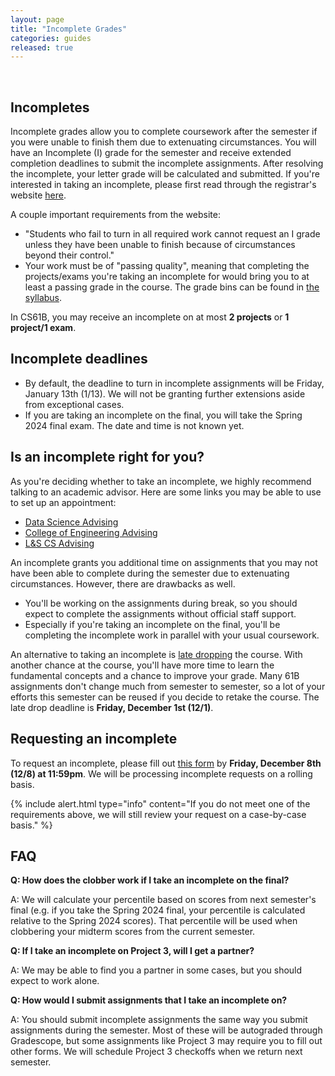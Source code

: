 ```yaml
---
layout: page
title: "Incomplete Grades"
categories: guides
released: true
---
```


<br>

## Incompletes

Incomplete grades allow you to complete coursework after the semester if you were unable to finish them due to extenuating circumstances. You will have an Incomplete (I) grade for the semester and receive extended completion deadlines to submit the incomplete assignments. After resolving the incomplete, your letter grade will be calculated and submitted. If you're interested in taking an incomplete, please first read through the registrar's website [here](https://registrar.berkeley.edu/faculty-staff/grading/incomplete-grades/).

A couple important requirements from the website:

- "Students who fail to turn in all required work cannot request an I grade unless they have been unable to finish because of circumstances beyond their control."
- Your work must be of "passing quality", meaning that completing the projects/exams you're taking an incomplete for would bring you to at least a passing grade in the course. The grade bins can be found in [the syllabus](../../about.md#grades).

In CS61B, you may receive an incomplete on at most **2 projects** or **1 project/1 exam**.

## Incomplete deadlines

- By default, the deadline to turn in incomplete assignments will be Friday, January 13th (1/13). We will not be granting further extensions aside from exceptional cases.
- If you are taking an incomplete on the final, you will take the Spring 2024 final exam. The date and time is not known yet.

## Is an incomplete right for you?

As you're deciding whether to take an incomplete, we highly recommend talking to an academic advisor. Here are some links you may be able to use to set up an appointment:

- [Data Science Advising](https://engineering.berkeley.edu/students/advising-counseling/ess-advising/)
- [College of Engineering Advising](https://engineering.berkeley.edu/students/advising-counseling/ess-advising/)
- [L&S CS Advising](https://eecs.berkeley.edu/resources/undergrads/cs/advising)

An incomplete grants you additional time on assignments that you may not have been able to complete during the semester due to extenuating circumstances. However, there are drawbacks as well.

- You'll be working on the assignments during break, so you should expect to complete the assignments without official staff support.
- Especially if you're taking an incomplete on the final, you'll be completing the incomplete work in parallel with your usual coursework.

An alternative to taking an incomplete is [late dropping](https://lsadvising.berkeley.edu/policies/late-change-class-schedule) the course. With another chance at the course, you'll have more time to learn the fundamental concepts and a chance to improve your grade. Many 61B assignments don't change much from semester to semester, so a lot of your efforts this semester can be reused if you decide to retake the course. The late drop deadline is **Friday, December 1st (12/1)**.

## Requesting an incomplete

To request an incomplete, please fill out [this form](https://forms.gle/R5RCQJAVSQobCMXdA) by **Friday, December 8th (12/8) at 11:59pm**. We will be processing incomplete requests on a rolling basis.

{% include alert.html type="info"
content="If you do not meet one of the requirements above, we will still review your request on a case-by-case basis."
%}

## FAQ

**Q: How does the clobber work if I take an incomplete on the final?**

A: We will calculate your percentile based on scores from next semester's final (e.g. if you take the Spring 2024 final, your percentile is calculated relative to the Spring 2024 scores). That percentile will be used when clobbering your midterm scores from the current semester.

**Q: If I take an incomplete on Project 3, will I get a partner?**

A: We may be able to find you a partner in some cases, but you should expect to work alone.

**Q: How would I submit assignments that I take an incomplete on?**

A: You should submit incomplete assignments the same way you submit assignments during the semester. Most of these will be autograded through Gradescope, but some assignments like Project 3 may require you to fill out other forms. We will schedule Project 3 checkoffs when we return next semester.
